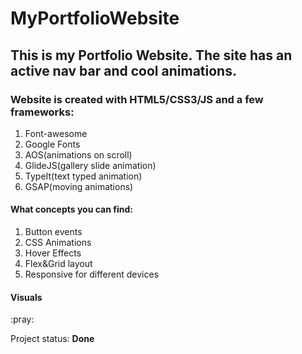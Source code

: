 # MyPortfolioWebsite

## This is my Portfolio Website. The site has an active nav bar and cool animations.

### Website is created with HTML5/CSS3/JS and a few frameworks:

<ol>
    <li>Font-awesome</li>
    <li>Google Fonts</li>
    <li>AOS(animations on scroll)</li>
    <li>GlideJS(gallery slide animation)</li>
    <li>TypeIt(text typed animation)</li>
    <li>GSAP(moving animations)</li>
</ol>

<div>
    <h4>What concepts you can find:</h4>
    <ol>
        <li>Button events</li>
        <li>CSS Animations</li>
        <li>Hover Effects</li>
        <li>Flex&Grid layout</li>
        <li>Responsive for different devices</li>
    </ol>
</div>

<h4>Visuals</h4>
:pray:

<p>Project status: <span style="font-weight: bold;">Done<span></p>
